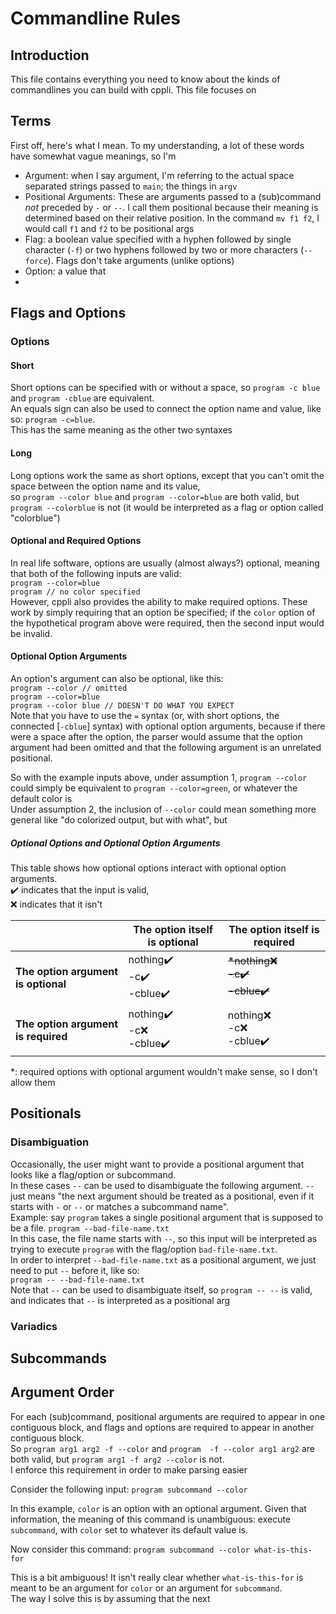 # Commandline Rules

## Introduction
This file contains everything you need to know about the kinds of commandlines you can build with cppli. This file focuses on 

## Terms
First off, here's what I mean. To my understanding, a lot of these words have somewhat vague meanings, so I'm 
* Argument: when I say argument, I'm referring to the actual space separated strings passed to `main`; the things in `argv`
* Positional Arguments: These are arguments passed to a (sub)command *not* preceded by `-` or `--`. 
I call them positional because their meaning is determined based on their relative position. In the command `mv f1 f2`, I would call `f1` and `f2` to be positional args
* Flag: a boolean value specified with a hyphen followed by single character (`-f`) or two hyphens followed by two or more characters (`--force`). 
Flags don't take arguments (unlike options)
* Option: a value that
* 

## Flags and Options

### Options
#### Short
Short options can be specified with or without a space, so `program -c blue` and `program -cblue` are equivalent.  
An equals sign can also be used to connect the option name and value, like so: `program -c=blue`.  
This has the same meaning as the other two syntaxes

#### Long
Long options work the same as short options, except that you can't omit the space between the option name and its value,  
so `program --color blue` and `program --color=blue` are both valid, but `program --colorblue` is not (it would be interpreted as a flag or option called "colorblue")

#### Optional and Required Options
In real life software, options are usually (almost always?) optional, meaning that both of the following inputs are valid:  
`program --color=blue`  
`program // no color specified`  
However, cppli also provides the ability to make required options. 
These work by simply requiring that an option be specified;
if the `color` option of the hypothetical program above were required, then the second input would be invalid.

#### Optional Option Arguments
An option's argument can also be optional, like this:  
`program --color // omitted`  
`program --color=blue`  
`program --color blue // DOESN'T DO WHAT YOU EXPECT`  
Note that you have to use the `=` syntax (or, with short options, the connected [`-cblue`] syntax) with optional option arguments,
because if there were a space after the option, the parser would assume that the option argument had been omitted and that the following argument is an unrelated positional.

So with the example inputs above, under assumption 1, `program --color` could simply be equivalent to `program --color=green`, or whatever the default color is  
Under assumption 2, the inclusion of `--color` could mean something more general like "do colorized output, but with what", but 

##### Optional Options and Optional Option Arguments

This table shows how optional options interact with optional option arguments.  
✔️ indicates that the input is valid,  
❌ indicates that it isn't

|                                     | The option itself is optional      | The option itself is required         |
|-------------------------------------|------------------------------------|---------------------------------------|
| **The option argument is optional** | nothing✔️ <br/> -c✔️<br/> -cblue✔️ | ~~*nothing❌<br/> -c✔️<br/> -cblue✔️~~ |
| **The option argument is required** | nothing✔️<br/> -c❌ <br/> -cblue✔️  | nothing❌<br/> -c❌<br/> -cblue✔️       |
*: required options with optional argument wouldn't make sense, so I don't allow them


## Positionals
### 

### Disambiguation
Occasionally, the user might want to provide a positional argument that looks like a flag/option or subcommand.  
In these cases `--` can be used to disambiguate the following argument. `--` just means "the next argument should be treated as a positional, even if it starts with `-` or `--` or matches a subcommand name".  
Example: say `program` takes a single positional argument that is supposed to be a file.
`program --bad-file-name.txt`  
In this case, the file name starts with `--`, so this input will be interpreted as trying to execute `program` with the flag/option `bad-file-name.txt`.  
In order to interpret `--bad-file-name.txt` as a positional argument, we just need to put `--` before it, like so:  
`program -- --bad-file-name.txt`  
Note that `--` can be used to disambiguate itself, so `program -- --` is valid, and indicates that `--` is interpreted as a positional arg

### Variadics

## Subcommands


## Argument Order
For each (sub)command, positional arguments are required to appear in one contiguous block,
and flags and options are required to appear in another contiguous block.  
So `program arg1 arg2 -f --color` and `program  -f --color arg1 arg2` are both valid, but `program arg1 -f arg2 --color` is not.  
I enforce this requirement in order to make parsing easier


Consider the following input: `program subcommand --color`  

In this example, `color` is an option with an optional argument. 
Given that information, the meaning of this command is unambiguous: 
execute `subcommand`, with `color` set to whatever its default value is.


Now consider this command: `program subcommand --color what-is-this-for`

This is a bit ambiguous! It isn't really clear whether `what-is-this-for` is meant to be an argument for `color`
or an argument for `subcommand`.  
The way I solve this is by assuming that the next 